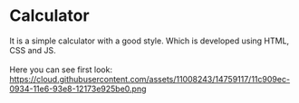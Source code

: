 # Calculator
It is a simple calculator with a good style. Which is developed using HTML, CSS and JS.<br><br>
Here you can see first look:
https://cloud.githubusercontent.com/assets/11008243/14759117/11c909ec-0934-11e6-93e8-12173e925be0.png
  
